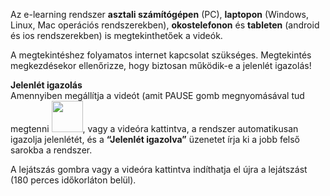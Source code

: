 
Az e-learning rendszer **asztali számítógépen** (PC), **laptopon** (Windows, Linux, Mac operációs rendszerekben), **okostelefonon** és **tableten** (android és ios rendszerekben) is megtekinthetőek a videók.

A megtekintéshez folyamatos internet kapcsolat szükséges. Megtekintés megkezdésekor ellenőrizze, hogy biztosan működik-e a jelenlét igazolás!

**Jelenlét igazolás**  
Amennyiben megállítja a videót (amit PAUSE gomb megnyomásával tud megtenni <img src="https://github.com/user-attachments/assets/537f2ec9-1a2b-4229-9bc3-d832ce923619" width="50">, vagy a videóra kattintva, a rendszer automatikusan igazolja jelenlétét, és a  **“Jelenlét igazolva”** üzenetet írja ki a jobb felső sarokba a rendszer.

A lejátszás gombra  vagy a videóra kattintva indíthatja el újra a lejátszást  (180 perces időkorláton belül).
